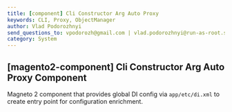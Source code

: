 ```yaml
---
title: [component] Cli Constructor Arg Auto Proxy  
keywords: CLI, Proxy, ObjectManager  
author: Vlad Podorozhnyi  
send_questions_to: vpodorozh@gmail.com | vlad.podorozhnyi@run-as-root.sh  
category: System  
---
```


## \[magento2-component\] Cli Constructor Arg Auto Proxy Component

Magneto 2 component that provides global DI config via `app/etc/di.xml` to create entry point for configuration enrichment.
